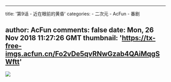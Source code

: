 
---
title: '第9话 - 近在眼前的黄昏'
categories: 
    - 二次元
    - AcFun
    - 番剧

author: AcFun
comments: false
date: Mon, 26 Nov 2018 11:27:26 GMT
thumbnail: 'https://tx-free-imgs.acfun.cn/Fo2vDe5qvRNwGzab4QAiMqgSWftt'
---

<div>   
<img src="https://tx-free-imgs.acfun.cn/Fo2vDe5qvRNwGzab4QAiMqgSWftt" referrerpolicy="no-referrer">  
</div>
            